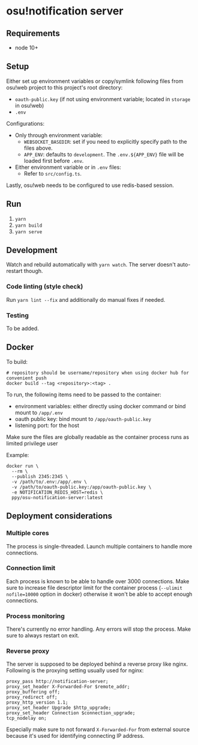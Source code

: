 # osu!notification server

## Requirements

- node 10+

## Setup

Either set up environment variables or copy/symlink following files from osu!web project to this project's root directory:
- `oauth-public.key` (if not using environment variable; located in `storage` in osu!web)
- `.env`

Configurations:

- Only through environment variable:
  - `WEBSOCKET_BASEDIR`: set if you need to explicitly specify path to the files above.
  - `APP_ENV`: defaults to `development`. The `.env.${APP_ENV}` file will be loaded first before `.env`.
- Either environment variable or in `.env` files:
  - Refer to `src/config.ts`.

Lastly, osu!web needs to be configured to use redis-based session.

## Run

1. `yarn`
2. `yarn build`
3. `yarn serve`

## Development

Watch and rebuild automatically with `yarn watch`. The server doesn't auto-restart though.

### Code linting (style check)

Run `yarn lint --fix` and additionally do manual fixes if needed.

### Testing

To be added.

## Docker

To build:

    # repository should be username/repository when using docker hub for convenient push
    docker build --tag <repository>:<tag> .

To run, the following items need to be passed to the container:
- environment variables: either directly using docker command or bind mount to `/app/.env`
- oauth public key: bind mount to `/app/oauth-public.key`
- listening port: for the host

Make sure the files are globally readable as the container process runs as limited privilege user

Example:

    docker run \
      --rm \
      --publish 2345:2345 \
      -v /path/to/.env:/app/.env \
      -v /path/to/oauth-public.key:/app/oauth-public.key \
      -e NOTIFICATION_REDIS_HOST=redis \
      ppy/osu-notification-server:latest

## Deployment considerations

### Multiple cores

The process is single-threaded. Launch multiple containers to handle more connections.

### Connection limit

Each process is known to be able to handle over 3000 connections. Make sure to increase file descriptor limit for the container process (`--ulimit nofile=10000` option in docker) otherwise it won't be able to accept enough connections.

### Process monitoring

There's currently no error handling. Any errors will stop the process. Make sure to always restart on exit.

### Reverse proxy

The server is supposed to be deployed behind a reverse proxy like nginx. Following is the proxying setting usually used for nginx:

    proxy_pass http://notification-server;
    proxy_set_header X-Forwarded-For $remote_addr;
    proxy_buffering off;
    proxy_redirect off;
    proxy_http_version 1.1;
    proxy_set_header Upgrade $http_upgrade;
    proxy_set_header Connection $connection_upgrade;
    tcp_nodelay on;

Especially make sure to not forward `X-Forwarded-For` from external source because it's used for identifying connecting IP address.
